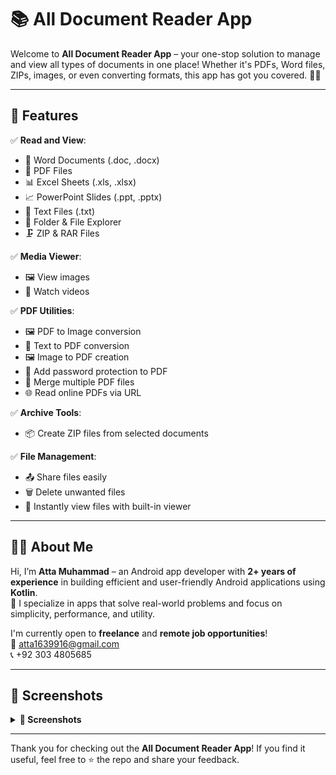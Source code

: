 # 📚 All Document Reader App

Welcome to **All Document Reader App** – your one-stop solution to manage and view all types of documents in one place! Whether it's PDFs, Word files, ZIPs, images, or even converting formats, this app has got you covered. 📂✨

---

## 🚀 Features

✅ **Read and View**:
- 📄 Word Documents (.doc, .docx)
- 📕 PDF Files
- 📊 Excel Sheets (.xls, .xlsx)
- 📈 PowerPoint Slides (.ppt, .pptx)
- 📜 Text Files (.txt)
- 📁 Folder & File Explorer
- 🗜 ZIP & RAR Files

✅ **Media Viewer**:
- 🖼 View images
- 🎥 Watch videos

✅ **PDF Utilities**:
- 🖼 PDF to Image conversion
- 📝 Text to PDF conversion
- 🖼 Image to PDF creation
- 🔐 Add password protection to PDF
- 🔗 Merge multiple PDF files
- 🌐 Read online PDFs via URL

✅ **Archive Tools**:
- 📦 Create ZIP files from selected documents

✅ **File Management**:
- 📤 Share files easily
- 🗑 Delete unwanted files
- 👀 Instantly view files with built-in viewer

---

## 👨‍💻 About Me

Hi, I’m **Atta Muhammad** – an Android app developer with **2+ years of experience** in building efficient and user-friendly Android applications using **Kotlin**.  
📱 I specialize in apps that solve real-world problems and focus on simplicity, performance, and utility.

I'm currently open to **freelance** and **remote job opportunities**!  
📧 atta1639916@gmail.com  
📞 +92 303 4805685  

---

## 📸 Screenshots

<details>
  <summary><strong>📸 Screenshots</strong></summary>

  <p align="center">
    <img src="https://github.com/user-attachments/assets/d6dc8df0-96bb-4aa3-8888-a0a408993a6d" width="30%" alt="screen_1">
    <img src="https://github.com/user-attachments/assets/57a7e39f-7ae8-4128-a547-cc12e373e94c" width="30%" alt="screen_2">
    <img src="https://github.com/user-attachments/assets/c09767b9-f6cb-4c8f-98d9-4ffa9057ee10" width="30%" alt="screen_3">
    <img src="https://github.com/user-attachments/assets/ea6cf180-fb5e-4c86-ba47-d80bfa8b6fdf" width="30%" alt="screen_4">
    <img src="https://github.com/user-attachments/assets/3421cfa1-63ba-4214-97fa-a841a5a9a438" width="30%" alt="screen_5">
    <img src="https://github.com/user-attachments/assets/67ba13ad-74a5-4734-bfdb-4e7629eb5882" width="30%" alt="screen_6">
  </p>
  
</details>


---

Thank you for checking out the **All Document Reader App**! If you find it useful, feel free to ⭐ the repo and share your feedback.
